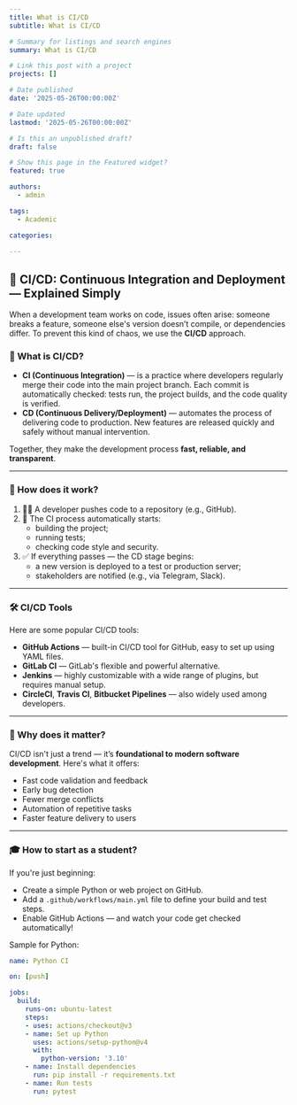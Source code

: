 ```yaml
---
title: What is CI/CD
subtitle: What is CI/CD

# Summary for listings and search engines
summary: What is CI/CD

# Link this post with a project
projects: []

# Date published
date: '2025-05-26T00:00:00Z'

# Date updated
lastmod: '2025-05-26T00:00:00Z'

# Is this an unpublished draft?
draft: false

# Show this page in the Featured widget?
featured: true

authors:
  - admin

tags:
  - Academic

categories:
  
---
```


## 🚀 CI/CD: Continuous Integration and Deployment — Explained Simply

When a development team works on code, issues often arise: someone breaks a feature, someone else's version doesn’t compile, or dependencies differ. To prevent this kind of chaos, we use the **CI/CD** approach.

### 🔧 What is CI/CD?

- **CI (Continuous Integration)** — is a practice where developers regularly merge their code into the main project branch. Each commit is automatically checked: tests run, the project builds, and the code quality is verified.
- **CD (Continuous Delivery/Deployment)** — automates the process of delivering code to production. New features are released quickly and safely without manual intervention.

Together, they make the development process **fast, reliable, and transparent**.

---

### 🔄 How does it work?

1. 👩‍💻 A developer pushes code to a repository (e.g., GitHub).
2. 🤖 The CI process automatically starts:
   - building the project;
   - running tests;
   - checking code style and security.
3. ✅ If everything passes — the CD stage begins:
   - a new version is deployed to a test or production server;
   - stakeholders are notified (e.g., via Telegram, Slack).

---

### 🛠 CI/CD Tools

Here are some popular CI/CD tools:

- **GitHub Actions** — built-in CI/CD tool for GitHub, easy to set up using YAML files.
- **GitLab CI** — GitLab's flexible and powerful alternative.
- **Jenkins** — highly customizable with a wide range of plugins, but requires manual setup.
- **CircleCI**, **Travis CI**, **Bitbucket Pipelines** — also widely used among developers.

---

### 🧠 Why does it matter?

CI/CD isn't just a trend — it’s **foundational to modern software development**. Here's what it offers:

- Fast code validation and feedback
- Early bug detection
- Fewer merge conflicts
- Automation of repetitive tasks
- Faster feature delivery to users

---

### 🎓 How to start as a student?

If you're just beginning:
- Create a simple Python or web project on GitHub.
- Add a `.github/workflows/main.yml` file to define your build and test steps.
- Enable GitHub Actions — and watch your code get checked automatically!

Sample for Python:
```yaml
name: Python CI

on: [push]

jobs:
  build:
    runs-on: ubuntu-latest
    steps:
    - uses: actions/checkout@v3
    - name: Set up Python
      uses: actions/setup-python@v4
      with:
        python-version: '3.10'
    - name: Install dependencies
      run: pip install -r requirements.txt
    - name: Run tests
      run: pytest


